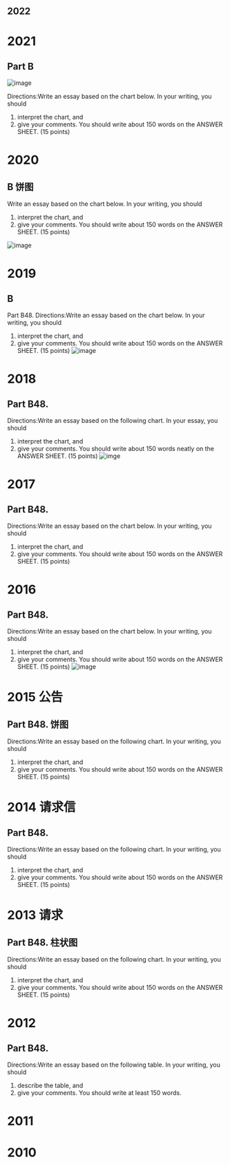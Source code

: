 ## 2022



# 2021
## Part B 
![image](./images/2021-write2.png)

Directions:Write an essay based on the chart below. In your writing, you should
1) interpret the chart, and
2) give your comments.
You should write about 150 words on the ANSWER SHEET. (15 points)



# 2020
## B 饼图
Write an essay based on the chart below. In your writing, you should
1) interpret the chart, and
2) give your comments.
You should write about 150 words on the ANSWER SHEET. (15 points)

![image](./images/2020-write2.png)



# 2019
## B 
Part B48. Directions:Write an essay based on the chart below. In your writing, you should
1) interpret the chart, and
2) give your comments.
You should write about 150 words on the ANSWER SHEET. (15 points)
![image](./images/2019-write2.png)





# 2018 
## Part B48. 

Directions:Write an essay based on the following chart. In your essay, you should
1) interpret the chart, and
2) give your comments.
You should write about 150 words neatly on the ANSWER SHEET. (15 points)
![imge](./images/2018-write2.png)



# 2017
## Part B48. 

Directions:Write an essay based on the chart below. In your writing, you should
1) interpret the chart, and
2) give your comments.
You should write about 150 words on the ANSWER SHEET. (15 points)

# 2016

## Part B48. 

Directions:Write an essay based on the chart below. In your writing, you should
1) interpret the chart, and
2) give your comments.
You should write about 150 words on the ANSWER SHEET. (15 points)
![image](./images/2016-write2.png)




# 2015 公告
## Part B48. 饼图

Directions:Write an essay based on the following chart. In your writing, you should
1) interpret the chart, and
2) give your comments.
You should write about 150 words on the ANSWER SHEET. (15 points)


# 2014 请求信

## Part B48. 
Directions:Write an essay based on the following chart. In your writing, you should
1) interpret the chart, and
2) give your comments.
You should write about 150 words on the ANSWER SHEET. (15 points)


# 2013 请求
## Part B48. 柱状图 
Directions:Write an essay based on the following chart. In your writing, you should
1) interpret the chart, and
2) give your comments.
You should write about 150 words on the ANSWER SHEET. (15 points)

# 2012
## Part B48.
 Directions:Write an essay based on the following table. In your writing, you should
1) describe the table, and
2) give your comments.
You should write at least 150 words.



# 2011





# 2010